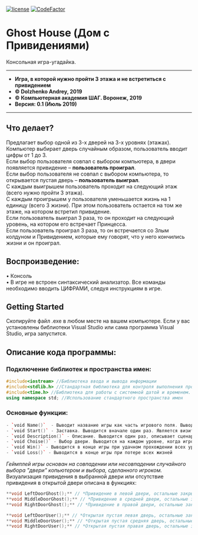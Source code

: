 [![license](https://img.shields.io/github/license/mashape/apistatus.svg)](https://github.com/itstep-vrn/GhostHouse/blob/master/LICENSE) [![CodeFactor](https://www.codefactor.io/repository/github/itstep-vrn/ghosthouse/badge)](https://www.codefactor.io/repository/github/itstep-vrn/ghosthouse)
# Ghost House (Дом с Привидениями)
Консольная игра-угадайка.

***
- **Игра, в которой нужно пройти 3 этажа и не встретиться с привидением**
- **© Dolzhenko Andrey, 2019**
- **© Компьютерная академия ШАГ. Воронеж, 2019**
- **Версия: 0.1 (Июль 2019)**
***

## Что делает?
Предлагает выбор одной из 3-х дверей на 3-х уровнях (этажах).  
Компьютер выбирает дверь случайным образом, пользователь вводит цифры от 1 до 3.  
Если выбор пользователя совпал с выбором компьютера, в двери появляется привидение – **пользователь проиграл**.   
Если выбор пользователя не совпал с выбором компьютера, то открывается пустая дверь – **пользователь выиграл**.  
С каждым выигрышем пользователь проходит на следующий этаж (всего нужно пройти 3 этажа).  
С каждым проигрышем у пользователя уменьшается жизнь на 1 единицу (всего 3 жизни). При этом пользователь остается на том же этаже, на котором встретил привидение.  
Если пользователь выиграл 3 раза, то он проходит на следующий уровень, на котором его встречает Принцесса.  
Если пользователь проиграл 3 раза, то он встречается со Злым колдуном и Привидением, которые ему говорят, что у него кончились жизни и он проиграл.  

## Воспроизведение:
•	Консоль  
•	В игре не встроен синтаксический анализатор. Все команды необходимо вводить ЦИФРАМИ, следуя инструкциям в игре.  

## Getting Started
Скопируйте файл .exe в любом месте на вашем компьютере. Если у вас установлены библиотеки Visual Studio или сама программа Visual Studio, игра запустится.  


## Описание кода программы:

### Подключение библиотек и пространства имен:
```cpp
#include<iostream> //Библиотека ввода и вывода информации
#include<stdlib.h> //Стандартная библиотека для контроля выполнения программы
#include<time.h> //Библиотека для работы с системной датой и временем. Используется при расчете случайного значения
using namespace std; //Использование стандартного пространства имен
```
  
### Основные функции:
```cpp
- `void Name()`  - Выводит название игры как часть игрового поля. Выводится при любой коммуникации с пользователем
- `void Start()` - Заставка. Выводится вначале один раз. Является визитной карточкой игры
- `void Description()` - Описание. Выводится один раз, описывает сценарий игры
- `void Choise()` - Выбор двери. Выводится на каждом уровне, когда игрок должен угадать дверь
- `void Win()` - Выводится в конце игры при удачном прохождении всех уровней
- `void Loss()` - Выводится в конце игры при потере всех жизней
```

_Геймплей игры основан на совпадении или несовпадении случайного выбора "двери" копьютером и выбора, сделанного игроком._
Визуализация привидения в выбранной двери или отсутствие привидения в открытой двери описана в функциях:

```cpp
**void LeftDoorGhost();** // *Привидение в левой двери, остальные закрыты*  
**void MiddleDoorGhost();** // *Привидение в средней двери, остальные закрыты*  
**void RightDoorGhost();** // *Привидение в правой двери, остальные закрыты*  

**void LeftDoorUser();** // *Открытая пустая левая дверь, остальные закрыты*  
**void MiddleDoorUser();** // *Открытая пустая средняя дверь, остальные закрыты*  
**void RightDoorUser();** // *Открытая пустая правая дверь, остальные закрыты*  
```
